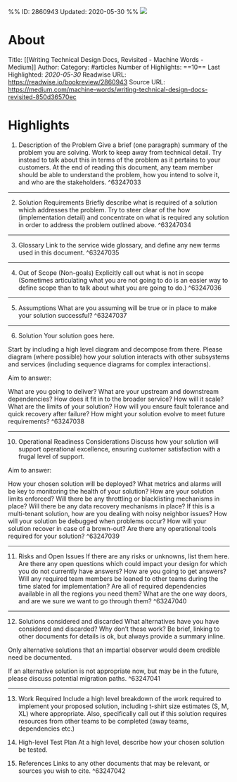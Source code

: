 %%
ID: 2860943
Updated: 2020-05-30
%%
![](https://readwise-assets.s3.amazonaws.com/static/images/article3.5c705a01b476.png)

# About
Title: [[Writing Technical Design Docs, Revisited - Machine Words - Medium]]
Author: 
Category: #articles
Number of Highlights: ==10==
Last Highlighted: *2020-05-30*
Readwise URL: https://readwise.io/bookreview/2860943
Source URL: https://medium.com/machine-words/writing-technical-design-docs-revisited-850d36570ec


# Highlights 
1. Description of the Problem
Give a brief (one paragraph) summary of the problem you are solving. Work to keep away from technical detail. Try instead to talk about this in terms of the problem as it pertains to your customers. At the end of reading this document, any team member should be able to understand the problem, how you intend to solve it, and who are the stakeholders.  ^63247033

---

2. Solution Requirements
Briefly describe what is required of a solution which addresses the problem. Try to steer clear of the how (implementation detail) and concentrate on what is required any solution in order to address the problem outlined above.  ^63247034

---

3. Glossary
Link to the service wide glossary, and define any new terms used in this document.  ^63247035

---

4. Out of Scope (Non-goals)
Explicitly call out what is not in scope (Sometimes articulating what you are not going to do is an easier way to define scope than to talk about what you are going to do.)  ^63247036

---

5. Assumptions
What are you assuming will be true or in place to make your solution successful?  ^63247037

---

6. Solution
Your solution goes here.

Start by including a high level diagram and decompose from there. Please diagram (where possible) how your solution interacts with other subsystems and services (including sequence diagrams for complex interactions).

Aim to answer:

What are you going to deliver?
What are your upstream and downstream dependencies?
How does it fit in to the broader service?
How will it scale?
What are the limits of your solution?
How will you ensure fault tolerance and quick recovery after failure?
How might your solution evolve to meet future requirements?  ^63247038

---

10. Operational Readiness Considerations
Discuss how your solution will support operational excellence, ensuring customer satisfaction with a frugal level of support.

Aim to answer:

How your chosen solution will be deployed?
What metrics and alarms will be key to monitoring the health of your solution?
How are your solution limits enforced?
Will there be any throttling or blacklisting mechanisms in place?
Will there be any data recovery mechanisms in place?
If this is a multi-tenant solution, how are you dealing with noisy neighbor issues?
How will your solution be debugged when problems occur?
How will your solution recover in case of a brown-out?
Are there any operational tools required for your solution?  ^63247039

---

11. Risks and Open Issues
If there are any risks or unknowns, list them here. Are there any open questions which could impact your design for which you do not currently have answers? How are you going to get answers? Will any required team members be loaned to other teams during the time slated for implementation? Are all of required dependencies available in all the regions you need them? What are the one way doors, and are we sure we want to go through them?  ^63247040

---

12. Solutions considered and discarded
What alternatives have you have considered and discarded? Why don’t these work? Be brief, linking to other documents for details is ok, but always provide a summary inline.

Only alternative solutions that an impartial observer would deem credible need be documented.

If an alternative solution is not appropriate now, but may be in the future, please discuss potential migration paths.  ^63247041

---

13. Work Required
Include a high level breakdown of the work required to implement your proposed solution, including t-shirt size estimates (S, M, XL) where appropriate. Also, specifically call out if this solution requires resources from other teams to be completed (away teams, dependencies etc.)

14. High-level Test Plan
At a high level, describe how your chosen solution be tested.

15. References
Links to any other documents that may be relevant, or sources you wish to cite.  ^63247042

